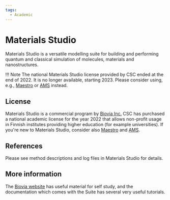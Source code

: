 ```yaml
---
tags:
  - Academic
---
```


# Materials Studio

Materials Studio is a versatile modelling suite for building and performing
quantum and classical simulation of molecules, materials and nanostructures.

!!! Note
    The national Materials Studio license provided by CSC ended at the end of 2022.
    It is no longer available, starting 2023. Please consider using, e.g., 
    [Maestro](./maestro.md) or [AMS](ams.md) instead.

## License

Materials Studio is a commercial program by [Biovia Inc.](https://3dsbiovia.com/)
CSC has purchased a national academic license for the year 2022 that allows non-profit
usage in Finnish institutes providing higher education (for example
universities). If you're new to Materials Studio, consider also [Maestro](maestro.md)
and [AMS](ams.md).

## References

Please see method descriptions and log files in Materials Studio for details.

## More information

The [Biovia website](https://3dsbiovia.com/events/webinars/materials-science/)
has useful material for self study, and the documentation which comes with the Suite has several very useful tutorials.

